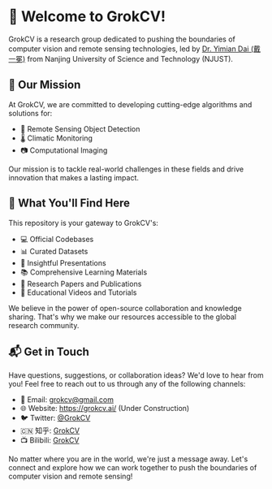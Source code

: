 # 🌟 Welcome to GrokCV!

GrokCV is a research group dedicated to pushing the boundaries of computer vision and remote sensing technologies, led by [Dr. Yimian Dai (戴一冕)](https://yimian.grokcv.ai/) from Nanjing University of Science and Technology (NJUST).

## 🎯 Our Mission

At GrokCV, we are committed to developing cutting-edge algorithms and solutions for:

- 📡 Remote Sensing Object Detection
- 🌡️ Climatic Monitoring
- 📷 Computational Imaging

Our mission is to tackle real-world challenges in these fields and drive innovation that makes a lasting impact.

## 🌈 What You'll Find Here

This repository is your gateway to GrokCV's:

- 💻 Official Codebases
- 📊 Curated Datasets
- 🎨 Insightful Presentations
- 📚 Comprehensive Learning Materials
- 📝 Research Papers and Publications
- 🎥 Educational Videos and Tutorials

We believe in the power of open-source collaboration and knowledge sharing. That's why we make our resources accessible to the global research community.

## 📬 Get in Touch

Have questions, suggestions, or collaboration ideas? We'd love to hear from you! Feel free to reach out to us through any of the following channels:

- 📧 Email: <grokcv@gmail.com>
- 🌐 Website: <https://grokcv.ai/> (Under Construction)
- 🐦 Twitter: [@GrokCV](https://twitter.com/GrokCV)
- 🇨🇳 知乎: [GrokCV](https://www.zhihu.com/people/grokcv)
- 📺 Bilibili: [GrokCV](https://space.bilibili.com/833564)

No matter where you are in the world, we're just a message away. Let's connect and explore how we can work together to push the boundaries of computer vision and remote sensing!

<!--
**GrokCV is a research subgroup led by  from Nanjing University of Science and Technology (NJUST), under the guidance of  from NJUST and the vice-advisement of  from Nankai University.**

🌈 This repo holds GrokCV's **officia codes**, **released datasets**, and **public learning materials**.  


**Here are some ideas to get you started:**

🙋‍♀️ A short introduction - what is your organization all about?
🌈 Contribution guidelines - how can the community get involved?
👩‍💻 Useful resources - where can the community find your docs? Is there anything else the community should know?
🍿 Fun facts - what does your team eat for breakfast?
🧙 Remember, you can do mighty things with the power of [Markdown](https://docs.github.com/github/writing-on-github/getting-started-with-writing-and-formatting-on-github/basic-writing-and-formatting-syntax)
-->
